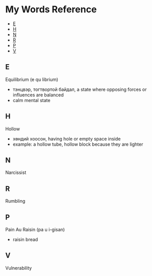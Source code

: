 
# My Words Reference

<!-- MarkdownTOC autolink="true" -->

- [E](#e)
- [H](#h)
- [N](#n)
- [R](#r)
- [P](#p)
- [V](#v)

<!-- /MarkdownTOC -->

## E ##

Equilibrium (e qu librium)
* тэнцвэр, тогтвортой байдал, a state where opposing forces or influences are balanced
* calm mental state


## H ##

Hollow
* хөндий хоосон, having hole or empty space inside 
* example: a hollow tube, hollow block because they are lighter


## N ##

Narcissist


## R ##

Rumbling

## P ##

Pain Au Raisin (pa u i-gisan)
* raisin bread

## V ##

Vulnerability








